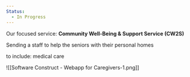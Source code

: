 ```yaml
---
Status:
  - In Progress
---
```

Our focused service:
**Community Well-Being & Support Service (CW2S)**

Sending a staff to help the seniors with their personal homes

to include: medical care

![[Software Construct - Webapp for Caregivers-1.png]]